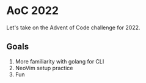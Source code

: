 # AoC 2022

Let's take on the Advent of Code challenge for 2022.

## Goals

1. More familiarity with golang for CLI
2. NeoVim setup practice
3. Fun
